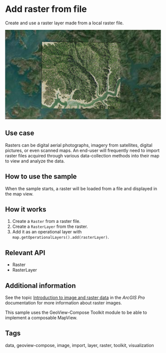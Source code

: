 # Add raster from file

Create and use a raster layer made from a local raster file.

![Image of add raster from file](add-raster-from-file.png)

## Use case

Rasters can be digital aerial photographs, imagery from satellites, digital pictures, or even scanned maps. An end-user will frequently need to import raster files acquired through various data-collection methods into their map to view and analyze the data.

## How to use the sample

When the sample starts, a raster will be loaded from a file and displayed in the map view.

## How it works

1. Create a `Raster` from a raster file.
2. Create a `RasterLayer` from the raster.
3. Add it as an operational layer with `map.getOperationalLayers().add(rasterLayer)`.

## Relevant API

* Raster
* RasterLayer

## Additional information

See the topic [Introduction to image and raster data](https://pro.arcgis.com/en/pro-app/latest/help/data/imagery/introduction-to-raster-data.htm) in the *ArcGIS Pro* documentation for more information about raster images.

This sample uses the GeoView-Compose Toolkit module to be able to implement a composable MapView.

## Tags

data, geoview-compose, image, import, layer, raster, toolkit, visualization
